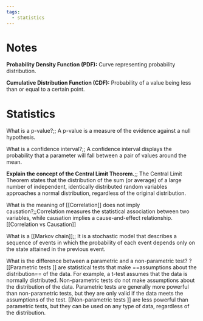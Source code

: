 ```yaml
---
tags:
  - statistics
---
```


# Notes

 **Probability Density Function (PDF):** Curve representing probability distribution. 
 
 **Cumulative Distribution Function (CDF):** Probability of a value being less than or equal to a certain point.
# Statistics



What is a p-value?;; A p-value is a measure of the evidence against a null hypothesis.
<!--SR:!2024-04-13,2,250-->

What is a confidence interval?;; A confidence interval displays the probability that a parameter will fall between a pair of values around the mean.
<!--SR:!2024-01-26,3,250-->

**Explain the concept of the Central Limit Theorem.**;; The Central Limit Theorem states that the distribution of the sum (or average) of a large number of independent, identically distributed random variables approaches a normal distribution, regardless of the original distribution.
<!--SR:!2024-01-26,3,250-->
	
What is the meaning of [[Correlation]] does not imply causation?;;Correlation measures the statistical association between two variables, while causation implies a cause-and-effect relationship. [[Correlation vs Causation]]
<!--SR:!2024-04-27,16,290-->

What is a [[Markov chain]];; It is a stochastic model that describes a sequence of events in which the probability of each event depends only on the state attained in the previous event.
<!--SR:!2024-04-18,7,250-->


What is the difference between a parametric and a non-parametric test?
?
[[Parametric tests ]] are statistical tests that make ==assumptions about the distribution== of the data. For example, a t-test assumes that the data is normally distributed. Non-parametric tests do not make assumptions about the distribution of the data. Parametric tests are generally more powerful than non-parametric tests, but they are only valid if the data meets the assumptions of the test. [[Non-parametric tests ]] are less powerful than parametric tests, but they can be used on any type of data, regardless of the distribution.
<!--SR:!2024-01-24,1,230-->





